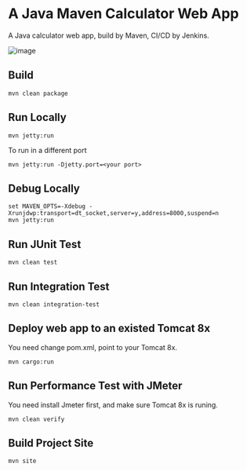 # A Java Maven Calculator Web App
A Java calculator web app, build by Maven, CI/CD by Jenkins.

![image](https://github.com/maping/java-maven-calculator-web-app/raw/master/realworld-pipeline-flow.png)

## Build
```shell
mvn clean package
```

## Run Locally
```shell
mvn jetty:run
```
To run in a different port
```shell
mvn jetty:run -Djetty.port=<your port>
```
## Debug Locally
```shell
set MAVEN_OPTS=-Xdebug -Xrunjdwp:transport=dt_socket,server=y,address=8000,suspend=n
mvn jetty:run
```
## Run JUnit Test
```shell
mvn clean test
```
## Run Integration Test
```shell
mvn clean integration-test
```
## Deploy web app to an existed Tomcat 8x
You need change pom.xml, point to your Tomcat 8x.
```shell
mvn cargo:run
```
## Run Performance Test with JMeter
You need install Jmeter first, and make sure Tomcat 8x is runing.
```shell
mvn clean verify
```
## Build Project Site
```shell
mvn site
```
